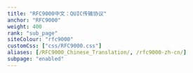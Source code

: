 ```yaml
---
title: "RFC9000中文：QUIC传输协议"
anchor: "RFC9000"
weight: 400
rank: "sub_page"
siteColour: "rfc9000"
customCss: ["css/RFC9000.css"]
aliases: [/RFC9000_Chinese_Translation/, /rfc9000-zh-cn/]
subpage: "enabled"
---
```

